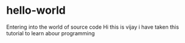 # hello-world
Entering into the world of source code
Hi this is vijay
i have taken this tutorial to learn abour programming
